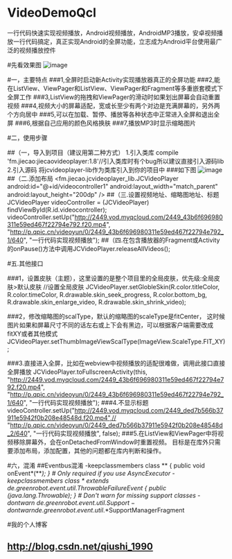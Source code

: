 # VideoDemoQcl
一行代码快速实现视频播放，Android视频播放，AndroidMP3播放，安卓视频播放一行代码搞定，真正实现Android的全屏功能，立志成为Android平台使用最广泛的视频播放控件

#先看效果图
![image](https://github.com/qiushi123/VideoDemoQcl/blob/master/qcl_images/qcl.png?raw=true) 

#一，主要特点
###1,全屏时启动新Activity实现播放器真正的全屏功能
###2,能在ListView、ViewPager和ListView、ViewPager和Fragment等多重嵌套模式下全屏工作
###3,ListView的拖拽和ViewPager的滑动时如果划出屏幕会自动重置视频
###4,视频大小的屏幕适配，宽或长至少有两个对边是充满屏幕的，另外两个方向居中
###5,可以在加载、暂停、播放等各种状态中正常进入全屏和退出全屏
###6,根据自己应用的颜色风格换肤
###7,播放MP3时显示缩略图片
	
#二，使用步骤

##（一，导入到项目（建议用第二种方式）
		1.引入类库
			compile 'fm.jiecao:jiecaovideoplayer:1.8'//引入类库时有个bug所以建议直接引入源码lib
		2.引入源码
			将jcvideoplayer-lib作为类库引入到你的项目中
			###如下图
			![image](https://github.com/qiushi123/VideoDemoQcl/blob/master/qcl_images/qcl2.png?raw=true) 
##（二.添加布局
		<fm.jiecao.jcvideoplayer_lib.JCVideoPlayer
			android:id="@+id/videocontroller1"
			android:layout_width="match_parent"
			android:layout_height="200dp" />
##（三.设置视频地址、缩略图地址、标题
		JCVideoPlayer videoController = (JCVideoPlayer) findViewById(R.id.videocontroller);
		videoController.setUp("http://2449.vod.myqcloud.com/2449_43b6f696980311e59ed467f22794e792.f20.mp4",
			"http://p.qpic.cn/videoyun/0/2449_43b6f696980311e59ed467f22794e792_1/640",
			"一行代码实现视频播放");
##（四.在包含播放器的Fragment或Activity的onPause()方法中调用JCVideoPlayer.releaseAllVideos();


#五.其他接口

###1，设置皮肤（主题），这里设置的是整个项目里的全局皮肤，优先级:全局皮肤>默认皮肤
		//设置全局皮肤
		JCVideoPlayer.setGlobleSkin(R.color.titleColor, R.color.timeColor, R.drawable.skin_seek_progress,
                R.color.bottom_bg, R.drawable.skin_enlarge_video, R.drawable.skin_shrink_video);
				
###2，修改缩略图的scalType，默认的缩略图的scaleType是fitCenter，
		这时候图片如果和屏幕尺寸不同的话左右或上下会有黑边，可以根据客户端需要改成fitXY或者其他模式
		JCVideoPlayer.setThumbImageViewScalType(ImageView.ScaleType.FIT_XY);
		
###3.直接进入全屏，比如在webview中视频播放的适配很难做，调用此接口直接全屏播放
		JCVideoPlayer.toFullscreenActivity(this,
			"http://2449.vod.myqcloud.com/2449_43b6f696980311e59ed467f22794e792.f20.mp4",
			"http://p.qpic.cn/videoyun/0/2449_43b6f696980311e59ed467f22794e792_1/640",
			"一行代码实现视频播放");
###4.不显示标题
		videoController.setUp("http://2449.vod.myqcloud.com/2449_ded7b566b37911e5942f0b208e48548d.f20.mp4",//
			"http://p.qpic.cn/videoyun/0/2449_ded7b566b37911e5942f0b208e48548d_2/640",
			"一行代码实现视频播放", false);
###5.在ListView和ViewPager中将视频移除屏幕外，会在onDetachedFromWindow时重置视频。
		目标是在库外只需要添加布局，添加配置，其他的问题都在库内判断和操作。

		
#六，混淆
	##Eventbus混淆
	-keepclassmembers class ** {
		public void onEvent*(***);
	}
	# Only required if you use AsyncExecutor
	-keepclassmembers class * extends de.greenrobot.event.util.ThrowableFailureEvent {
		public <init>(java.lang.Throwable);
	}
	# Don't warn for missing support classes
	-dontwarn de.greenrobot.event.util.*$Support
	-dontwarn de.greenrobot.event.util.*$SupportManagerFragment
	
	
	
#我的个人博客
## http://blog.csdn.net/qiushi_1990
